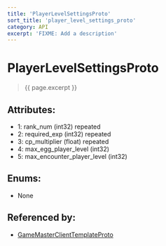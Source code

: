 ```yaml
---
title: 'PlayerLevelSettingsProto'
sort_title: 'player_level_settings_proto'
category: API
excerpt: 'FIXME: Add a description'
---
```


[comment]: <> (THIS PART IS GENERATED - AKA DON'T EDIT THIS PART MANUALLY)

# PlayerLevelSettingsProto

> {{ page.excerpt }}

## Attributes:

- 1: rank_num (int32) repeated
- 2: required_exp (int32) repeated
- 3: cp_multiplier (float) repeated
- 4: max_egg_player_level (int32)
- 5: max_encounter_player_level (int32)

## Enums:

- None

## Referenced by:

- [GameMasterClientTemplateProto](../GameMasterClientTemplateProto/)

[comment]: <> (YOU CAN EDIT AFTER THIS)
